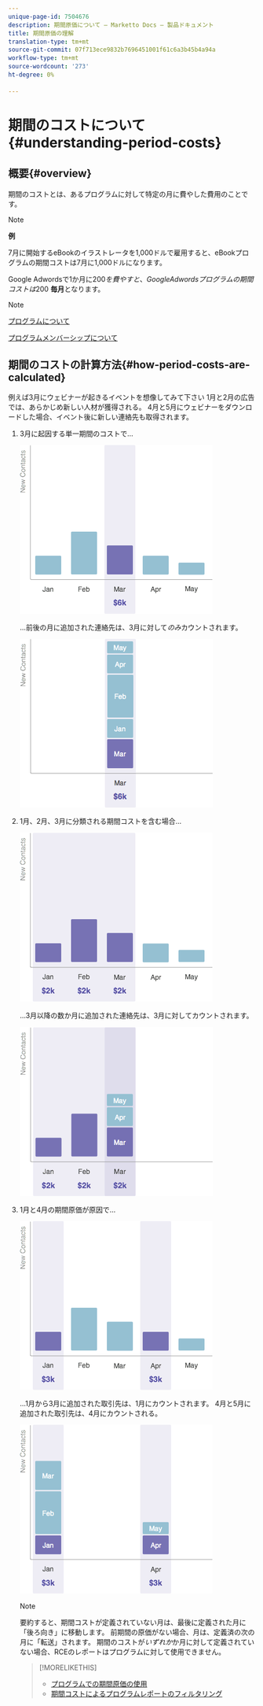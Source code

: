 ```yaml
---
unique-page-id: 7504676
description: 期間原価について — Marketto Docs — 製品ドキュメント
title: 期間原価の理解
translation-type: tm+mt
source-git-commit: 07f713ece9832b7696451001f61c6a3b45b4a94a
workflow-type: tm+mt
source-wordcount: '273'
ht-degree: 0%

---
```



# 期間のコストについて{#understanding-period-costs}

## 概要{#overview}

期間のコストとは、あるプログラムに対して特定の月に費やした費用のことです。

>[!NOTE]
>
>**例**
>
>7月に開始するeBookのイラストレータを1,000ドルで雇用すると、eBookプログラムの期間コストは7月に1,000ドルになります。
>
>Google Adwordsで1か月に$200を費やすと、Google Adwordsプログラムの期間コストは$200 **毎月**&#x200B;となります。

>[!NOTE]
>
>[プログラムについて](/help/marketo/product-docs/core-marketo-concepts/programs/creating-programs/understanding-programs.md)
>
>[プログラムメンバーシップについて](/help/marketo/product-docs/core-marketo-concepts/programs/creating-programs/understanding-program-membership.md)

## 期間のコストの計算方法{#how-period-costs-are-calculated}

例えば3月にウェビナーが起きるイベントを想像してみて下さい 1月と2月の広告では、あらかじめ新しい人材が獲得される。 4月と5月にウェビナーをダウンロードした場合、イベント後に新しい連絡先も取得されます。

1. 3月に起因する単一期間のコストで…

   ![](assets/graph1.png)

   ...前後の月に追加された連絡先は、3月に対して&#x200B;*のみ*&#x200B;カウントされます。

   ![](assets/graph2.png)

1. 1月、2月、3月に分類される期間コストを含む場合…

   ![](assets/graph3.png)

   ...3月以降の数か月に追加された連絡先は、3月に対してカウントされます。

   ![](assets/graph4.png)

1. 1月と4月の期間原価が原因で…

   ![](assets/graph5.png)

   ...1月から3月に追加された取引先は、1月にカウントされます。 4月と5月に追加された取引先は、4月にカウントされる。

   ![](assets/graph6.png)

   >[!NOTE]
   >
   >要約すると、期間コストが定義されていない月は、最後に定義された月に「後ろ向き」に移動します。 前期間の原価がない場合、月は、定義済の次の月に「転送」されます。 期間のコストが&#x200B;_いずれか_&#x200B;か月に対して定義されていない場合、RCEのレポートはプログラムに対して使用できません。

   >[!MORELIKETHIS]
   >
   >* [プログラムでの期間原価の使用](/help/marketo/product-docs/core-marketo-concepts/programs/working-with-programs/using-period-costs-in-a-program.md)
   >* [期間コストによるプログラムレポートのフィルタリング](/help/marketo/product-docs/core-marketo-concepts/programs/program-performance-report/filter-a-program-report-by-period-cost.md)

